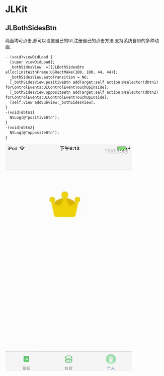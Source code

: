# JLKit
## JLBothSidesBtn
两面均可点击,都可以设置自己的UI,注册自己的点击方法.支持系统自带的多种动画.

    - (void)viewDidLoad {
      [super viewDidLoad];
      _bothSidesView  =[[JLBothSidesBtn alloc]initWithFrame:CGRectMake(100, 100, 44, 44)];
      _bothSidesView.autoTransition = NO;
      [_bothSidesView.positiveBtn addTarget:self action:@selector(dbtn1) forControlEvents:UIControlEventTouchUpInside];
      [_bothSidesView.oppositeBtn addTarget:self action:@selector(dbtn2) forControlEvents:UIControlEventTouchUpInside];
      [self.view addSubview:_bothSidesView];
    }
    -(void)dbtn1{
      NSLog(@"positiveBtn");
    }
    -(void)dbtn2{
      NSLog(@"oppositeBtn");
    }
  
![image](https://github.com/jianlong108/JLKit/blob/master/JLKitDemo/JLKitDemo/ezgif.com-video-to-gif.gif)

